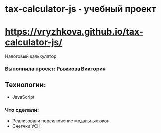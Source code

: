 # tax-calculator-js - учебный проект

# https://vryzhkova.github.io/tax-calculator-js/

Налоговый калькулятор

### Выполнила проект: Рыжкова Виктория

## Технологии:

- JavaScript

### Что сделали:

- Реализовали переключение модальных окон
- Счетчки УСН
